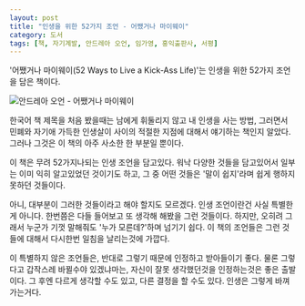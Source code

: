 ```yaml
---
layout: post
title: "인생을 위한 52가지 조언 - 어쨌거나 마이웨이"
category: 도서
tags: [책, 자기계발, 안드레아 오언, 임가영, 홍익출판사, 서평]
---
```


'어쨌거나 마이웨이(52 Ways to Live a Kick-Ass Life)'는 인생을 위한 52가지 조언을 담은 책이다.

![안드레아 오언 - 어쨌거나 마이웨이](https://lh3.googleusercontent.com/-gDXYqQuBszY/WSGkNYRODvI/AAAAAAAAUCc/OLNYdoDmsiUKLsFdd4CnW3uTJVIqRoNDACE0/s360/52-ways-to-live-a-kick-ass-life-book.jpg "인생을 위한 조언들을 담았다.")

한국어 책 제목을 처음 봤을때는 남에게 휘둘리지 않고 내 인생을 사는 방법,
그러면서 민폐와 자기애 가득한 인생살이 사이의 적절한 지점에 대해서 얘기하는 책인지 알았다.
그러나 그것은 이 책의 아주 사소한 한 부분일 뿐이다.

이 책은 무려 52가지나되는 인생 조언을 담고있다.
워낙 다양한 것들을 담고있어서 일부는 이미 익히 알고있었던 것이기도 하고,
그 중 어떤 것들은 '말이 쉽지'라며 쉽게 행하지 못하던 것들이다.

아니, 대부분이 그러한 것들이라고 해야 할지도 모르겠다.
인생 조언이란건 사실 특별한게 아니다.
한번쯤은 다들 들어보고 또 생각해 해봤을 그런 것들이다.
하지만, 오히려 그래서 누군가 기껏 말해줘도 '누가 모른데?'하며 넘기기 쉽다.
이 책의 조언들은 그런 것들에 대해서 다시한번 일침을 날리는것에 가깝다.

이 특별하지 않은 조언들은, 반대로 그렇기 때문에 인정하고 받아들이기 좋다.
물론 그렇다고 갑작스레 바뀔수야 있겠냐마는,
자신이 잘못 생각했던것을 인정하는것은 좋은 출발이다.
그 후엔 다르게 생각할 수도 있고, 다른 결정을 할 수도 있다.
인생은 그렇게 바껴가는거다.
